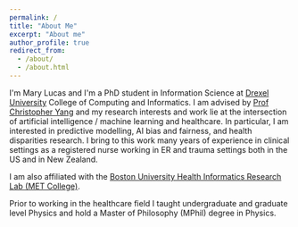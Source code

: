 ```yaml
---
permalink: /
title: "About Me"
excerpt: "About me"
author_profile: true
redirect_from: 
  - /about/
  - /about.html
---
```


I'm Mary Lucas and I'm a PhD student in Information Science at [Drexel University](https://drexel.edu/cci/) College of Computing and Informatics. I am advised by [Prof Christopher Yang](http://cci.drexel.edu/faculty/cyang/) and my research interests and work lie at the intersection of artificial intelligence / machine learning and healthcare.  In particular, I am interested in predictive modelling, AI bias and fairness, and health disparities research. I bring to this work many years of experience in clinical settings as a registered nurse working in ER and trauma settings both in the US and in New Zealand. 

I am also affiliated with the [Boston University Health Informatics Research Lab (MET College)](https://www.bu.edu/met/). 

Prior to working in the healthcare field I taught undergraduate and graduate level Physics and hold a Master of Philosophy (MPhil) degree in Physics.
